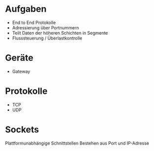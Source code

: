# Aufgaben
- End to End Protokolle
- Adressierung über Portnummern
- Teilt Daten der höheren Schichten in Segmente
- Flusssteuerung / Überlastkontrolle

# Geräte
- Gateway

# Protokolle
- TCP
- UDP

# Sockets
Plattformunabhängige Schnittstellen
Bestehen aus Port und IP-Adresse

